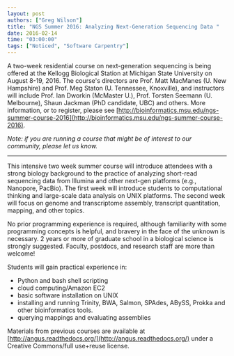 ```yaml
---
layout: post
authors: ["Greg Wilson"]
title: "NGS Summer 2016: Analyzing Next-Generation Sequencing Data "
date: 2016-02-14
time: "03:00:00"
tags: ["Noticed", "Software Carpentry"]
---
```

A two-week residential course on next-generation sequencing is being offered
at the Kellogg Biological Station at Michigan State University
on August 8-19, 2016.
The course's directors are Prof. Matt MacManes (U. New Hampshire)
and Prof. Meg Staton (U. Tennessee, Knoxville),
and instructors will include Prof. Ian Dworkin (McMaster U.),
Prof. Torsten Seemann (U. Melbourne),
Shaun Jackman (PhD candidate, UBC)
and others.
More information,
or to register,
please see [http://bioinformatics.msu.edu/ngs-summer-course-2016](http://bioinformatics.msu.edu/ngs-summer-course-2016).

*Note: if you are running a course that might be of interest to our community, please let us know.*

----

This intensive two week summer course will introduce attendees with
a strong biology background to the practice of analyzing short-read
sequencing data from Illumina and other next-gen platforms (e.g.,
Nanopore, PacBio). The first week will introduce students to
computational thinking and large-scale data analysis on UNIX
platforms. The second week will focus on genome and transcriptome
assembly, transcript quantitation, mapping, and other topics.

No prior programming experience is required, although familiarity
with some programming concepts is helpful, and bravery in the face
of the unknown is necessary. 2 years or more of graduate school in a
biological science is strongly suggested. Faculty, postdocs, and
research staff are more than welcome!

Students will gain practical experience in:

*   Python and bash shell scripting
*   cloud computing/Amazon EC2
*   basic software installation on UNIX
*   installing and running Trinity, BWA, Salmon, SPAdes, ABySS, Prokka and other bioinformatics tools.
*   querying mappings and evaluating assemblies

Materials from previous courses are available at
[http://angus.readthedocs.org/](http://angus.readthedocs.org/) under
a Creative Commons/full use+reuse license.
